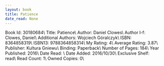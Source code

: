 ```yaml
---
layout: book
title: Patience
date_read: None
---
```


Book Id: 30180684\ 
Title: Patience\ 
Author: Daniel Clowes\ 
Author l-f: Clowes, Daniel\ 
Additional Authors: Wojciech Góralczyk\ 
ISBN: 8364858319\ 
ISBN13: 9788364858314\ 
My Rating: 4\ 
Average Rating: 3.87\ 
Publisher: Kultura Gniewu\ 
Binding: Paperback\ 
Number of Pages: 184\ 
Year Published: 2016\ 
Date Read: \ 
Date Added: 2016/10/30\ 
Exclusive Shelf: read\ 
Read Count: 1\ 
Owned Copies: 0\ 

